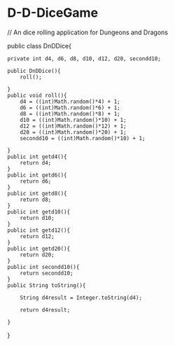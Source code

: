 # D-D-DiceGame
// An dice rolling application for Dungeons and Dragons

public class DnDDice{

    private int d4, d6, d8, d10, d12, d20, secondd10;
 
    public DnDDice(){
        roll();
    
    }
    public void roll(){
        d4 = ((int)Math.random()*4) + 1;
        d6 = ((int)Math.random()*6) + 1;
        d8 = ((int)Math.random()*8) + 1;
        d10 = ((int)Math.random()*10) + 1;
        d12 = ((int)Math.random()*12) + 1;
        d20 = ((int)Math.random()*20) + 1;
        secondd10 = ((int)Math.random()*10) + 1;
        
    }
    public int getd4(){
        return d4;
    }
    public int getd6(){
        return d6;
    }
    public int getd8(){
        return d8;
    }
    public int getd10(){
        return d10;
    }
    public int getd12(){
        return d12;
    }
    public int getd20(){
        return d20;
    }
    public int secondd10(){
        return secondd10;
    }
    public String toString(){
        
        String d4result = Integer.toString(d4);
        
        return d4result;
        
    }
}

